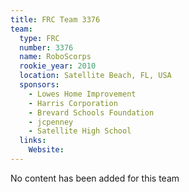 ```yaml
---
title: FRC Team 3376
team:
  type: FRC
  number: 3376
  name: RoboScorps
  rookie_year: 2010
  location: Satellite Beach, FL, USA
  sponsors:
    - Lowes Home Improvement
    - Harris Corporation
    - Brevard Schools Foundation
    - jcpenney
    - Satellite High School
  links:
    Website: 
---
```

No content has been added for this team